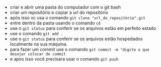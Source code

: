 <ul>
  <li>criar e abrir uma pasta do computador com o git bash</li>
  <li>criar um repositório e copiar a url do repositório</li>
  <li>após isso vc usa o comando <code>git clone "url_do_repositório".git</code></li>
  <li>entre dentro da pasta usando o comando <code>cd <nome da pasta></code></li>
  <li>use o <code>git status</code> para conferir se os arquivos estão em perfeito estado</li>
  <li>use o comando <code>git add .</code></li>
  <li>use o <code>git status</code> para conferir se os arquivos estão hospedados localmente na sua máquina.</li>
  <li>para fazer um commit use o comando <code>git commit -m "digite o que desejar colocar de commit</code></li>
  <li>e apos isso você precisara usar o comando <code>git push</code></li>
</ul>

